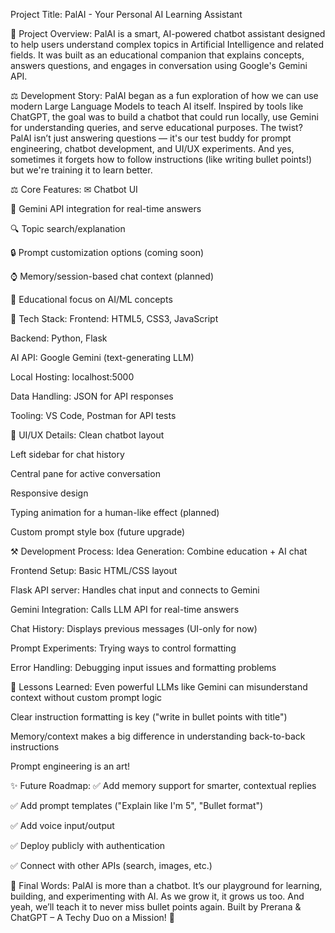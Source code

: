 Project Title: PalAI - Your Personal AI Learning Assistant

📅 Project Overview:
PalAI is a smart, AI-powered chatbot assistant designed to help users understand complex topics in Artificial Intelligence and related fields. It was built as an educational companion that explains concepts, answers questions, and engages in conversation using Google's Gemini API.

⚖️ Development Story:
PalAI began as a fun exploration of how we can use modern Large Language Models to teach AI itself. Inspired by tools like ChatGPT, the goal was to build a chatbot that could run locally, use Gemini for understanding queries, and serve educational purposes.
The twist? PalAI isn’t just answering questions — it's our test buddy for prompt engineering, chatbot development, and UI/UX experiments. And yes, sometimes it forgets how to follow instructions (like writing bullet points!) but we're training it to learn better.

⚖️ Core Features:
✉ Chatbot UI


🧰 Gemini API integration for real-time answers


🔍 Topic search/explanation


🔒 Prompt customization options (coming soon)


⌚ Memory/session-based chat context (planned)


🌟 Educational focus on AI/ML concepts



🚀 Tech Stack:
Frontend: HTML5, CSS3, JavaScript


Backend: Python, Flask


AI API: Google Gemini (text-generating LLM)


Local Hosting: localhost:5000


Data Handling: JSON for API responses


Tooling: VS Code, Postman for API tests



🎨 UI/UX Details:
Clean chatbot layout


Left sidebar for chat history


Central pane for active conversation


Responsive design


Typing animation for a human-like effect (planned)


Custom prompt style box (future upgrade)



⚒️ Development Process:
Idea Generation: Combine education + AI chat


Frontend Setup: Basic HTML/CSS layout


Flask API server: Handles chat input and connects to Gemini


Gemini Integration: Calls LLM API for real-time answers


Chat History: Displays previous messages (UI-only for now)


Prompt Experiments: Trying ways to control formatting


Error Handling: Debugging input issues and formatting problems



🤹 Lessons Learned:
Even powerful LLMs like Gemini can misunderstand context without custom prompt logic


Clear instruction formatting is key ("write in bullet points with title")


Memory/context makes a big difference in understanding back-to-back instructions


Prompt engineering is an art!



✨ Future Roadmap:
✅ Add memory support for smarter, contextual replies


✅ Add prompt templates ("Explain like I'm 5", "Bullet format")


✅ Add voice input/output


✅ Deploy publicly with authentication


✅ Connect with other APIs (search, images, etc.)



💌 Final Words:
PalAI is more than a chatbot. It’s our playground for learning, building, and experimenting with AI. As we grow it, it grows us too. And yeah, we’ll teach it to never miss bullet points again.
Built by Prerana & ChatGPT – A Techy Duo on a Mission! 🚀


